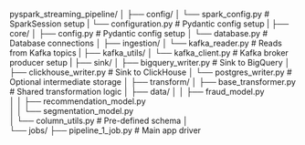 pyspark_streaming_pipeline/
│
├── config/
│   └── spark_config.py               # SparkSession setup
|   └── configuration.py              # Pydantic config setup
|
├── core/
│   ├── config.py                     # Pydantic config setup
│   └── database.py                   # Database connections
│
├── ingestion/
│   └── kafka_reader.py               # Reads from Kafka topics
|
├── kafka_utils/
│   └── kafka_client.py               # Kafka broker producer setup
|
├── sink/
│   ├── bigquery_writer.py            # Sink to BigQuery
│   ├── clickhouse_writer.py          # Sink to ClickHouse
│   └── postgres_writer.py            # Optional intermediate storage
│
├── transform/
│   ├── base_transformer.py           # Shared transformation logic
│   ├── data/
│   │   ├── fraud_model.py            
│   │   ├── recommendation_model.py   
│   │   └── segmentation_model.py     
│   └── column_utils.py                # Pre-defined schema
│                    
└── jobs/
    ├── pipeline_1_job.py             # Main app driver             